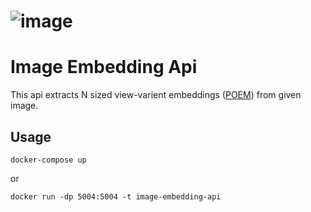 # ![image](https://user-images.githubusercontent.com/36731977/123945336-b803fe00-d9a6-11eb-9519-8931ee7b8bfd.png)

# Image Embedding Api
This api extracts N sized view-varient embeddings ([POEM](https://sites.google.com/view/pr-vipe/home)) from given image.
## Usage
    docker-compose up
or

    docker run -dp 5004:5004 -t image-embedding-api
